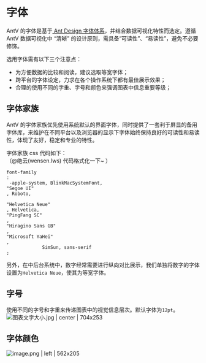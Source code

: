 <!--
index: 2
title: 字体使用原则
-->

# 字体

AntV 的字体是基于[ Ant Design 字体体系](https://ant.design/docs/spec/font-cn)，并结合数据可视化特性而选定。遵循 AntV 数据可视化中 “清晰” 的设计原则，需具备“可读性”、“易读性”，避免不必要修饰。

选用字体需有以下三个注意点：
* 为方便数据的比较和阅读，建议选取等宽字体；
* 跨平台的字体设定，力求在各个操作系统下都有最佳展示效果；
* 合理的使用不同的字重、字号和颜色来强调图表中信息重要等级；



## 字体家族
AntV 的字体家族优先使用系统默认的界面字体，同时提供了一套利于屏显的备用字体库，来维护在不同平台以及浏览器的显示下字体始终保持良好的可读性和易读性，体现了友好，稳定和专业的特性。

字体家族 css 代码如下：  
（@绝云(wensen.lws) 代码格式化一下~ ） 
```
font-family
:
 -apple-system, BlinkMacSystemFont, 
"Segoe UI"
, Roboto,
             
"Helvetica Neue"
, Helvetica, 
"PingFang SC"
, 
"Hiragino Sans GB"
, 
"Microsoft YaHei"
,
             SimSun, sans-serif
;
```

另外，在中后台系统中，数字经常需要进行纵向对比展示，我们单独将数字的字体设置为`Helvetica Neue`，使其为等宽字体。


## 字号
使用不同的字号和字重来传递图表中的视觉信息层次。默认字体为`12pt`。
![图表文字大小.jpg | center | 704x253](https://private-alipayobjects.alipay.com/alipay-rmsdeploy-image/skylark/jpeg/40eae47a-c2bd-4304-a8a6-cf2f45c70665.jpeg "")


## 字体颜色
![image.png | left | 562x205](https://private-alipayobjects.alipay.com/alipay-rmsdeploy-image/skylark/png/abd22c74-b438-4ffa-8000-1431ed034b98.png "")
